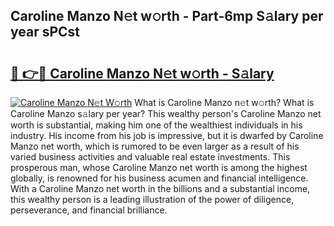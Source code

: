## Caroline Manzo N𝚎t w𝚘rth - Part-6mp S𝚊lary per year sPCst

# <h2><a href="http://gc0bhnd.nevu.top/?p=Caroline+Manzo">🔗 👉🔴 Caroline Manzo N𝚎t w𝚘rth - S𝚊lary</a></h2>

[![Caroline Manzo N𝚎t W𝚘rth](https://i.imgur.com/Oavwk0R.jpeg)](http://gc0bhnd.nevu.top/?p=Caroline+Manzo)
What is Caroline Manzo n𝚎t w𝚘rth? What is Caroline Manzo s𝚊lary per year?
This wealthy person's Caroline Manzo net worth is substantial, making him one of the wealthiest individuals in his industry. His income from his job is impressive, but it is dwarfed by Caroline Manzo net worth, which is rumored to be even larger as a result of his varied business activities and valuable real estate investments. This prosperous man, whose Caroline Manzo net worth is among the highest globally, is renowned for his business acumen and financial intelligence. With a Caroline Manzo net worth in the billions and a substantial income, this wealthy person is a leading illustration of the power of diligence, perseverance, and financial brilliance.
